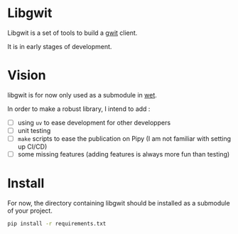 Libgwit
=======

Libgwit is a set of tools to build a [gwit](https://git.sr.ht/~ivilata/gwit-spec) client.

It is in early stages of development.

Vision
======

libgwit is for now only used as a submodule in [wet](https://framagit.org/matograine/wet).

In order to make a robust library, I intend to add :

- [ ] using `uv` to ease development for other developpers
- [ ] unit testing
- [ ] `make` scripts to ease the publication on Pipy (I am not familiar with setting up CI/CD)
- [ ] some missing features (adding features is always more fun than testing)
  
Install
=======

For now, the directory containing libgwit should be installed as a submodule of your project.

```bash
pip install -r requirements.txt
```